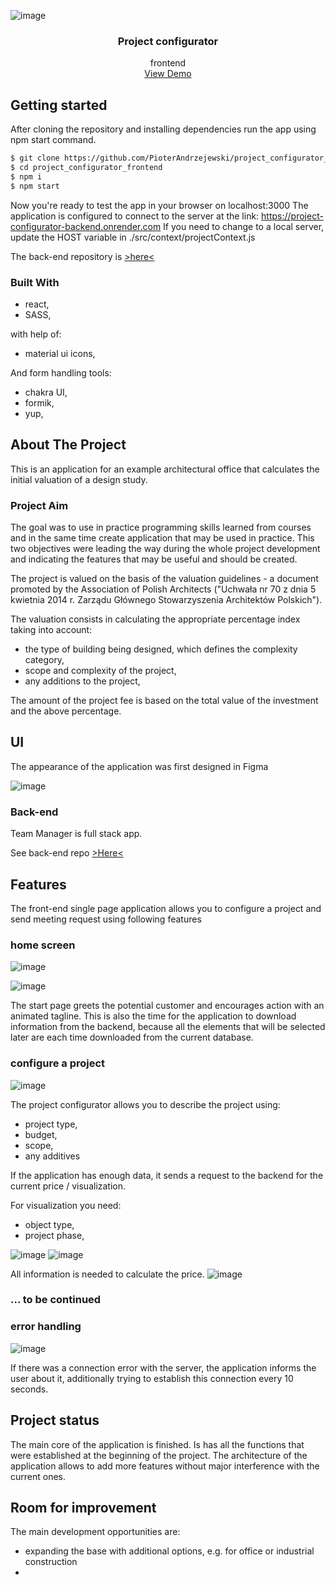 <!-- PROJECT LOGO -->
<p align="center">


  
  ![image](https://user-images.githubusercontent.com/109315248/216972417-aa75a92f-8e6e-4c6b-8435-4f1871f1e1c0.png)

</p>
<h3 align="center">Project configurator</h3>

  <p align="center">
    frontend
    <br />
  <a href="https://pioterandrzejewski.github.io/Portfolio-app/">View Demo</a>
  </p>
</div>

## Getting started

After cloning the repository and installing dependencies run the app using npm start command. 

  ```sh
  $ git clone https://github.com/PioterAndrzejewski/project_configurator_frontend.git
  $ cd project_configurator_frontend
  $ npm i
  $ npm start
  ```
Now you're ready to test the app in your browser on localhost:3000
The application is configured to connect to the server at the link:
https://project-configurator-backend.onrender.com
If you need to change to a local server, update the HOST variable in ./src/context/projectContext.js

The back-end repository is [>here<](https://github.com/PioterAndrzejewski/project_configurator_backend)

### Built With

- react,
- SASS,

with help of:
- material ui icons,

And form handling tools:
- chakra UI,
- formik,
- yup,

## About The Project

This is an application for an example architectural office that calculates the initial valuation of a design study.

### Project Aim

The goal was to use in practice programming skills learned from courses and in the same time create application that may be used in practice. This two objectives were leading the way during the whole project development and indicating the features that may be useful and should be created.

The project is valued on the basis of the valuation guidelines - a document promoted by the Association of Polish Architects ("Uchwała nr 70 z dnia 5 kwietnia 2014 r.
Zarządu Głównego Stowarzyszenia Architektów Polskich").

The valuation consists in calculating the appropriate percentage index taking into account:
- the type of building being designed, which defines the complexity category,
- scope and complexity of the project,
- any additions to the project,

The amount of the project fee is based on the total value of the investment and the above percentage.

## UI

The appearance of the application was first designed in Figma

![image](https://user-images.githubusercontent.com/109315248/216726218-f4f0b290-80fb-4453-9d15-9d5a84bfeb3a.png)


### Back-end

Team Manager is full stack app. 

See back-end repo [>Here<](https://github.com/PioterAndrzejewski/project_configurator_backend)

    
 ## Features
 
The front-end single page application allows you to configure a project and send meeting request using following features

 ### home screen

![image](https://user-images.githubusercontent.com/109315248/216977895-b61c3a5b-922e-4da6-9050-9201e8b75b30.png)

![image](https://user-images.githubusercontent.com/109315248/216977929-e7ab9e05-5cb4-42a2-a43c-b3c8d9904e5f.png)

The start page greets the potential customer and encourages action with an animated tagline.
This is also the time for the application to download information from the backend, because all the elements that will be selected later are each time downloaded from the current database. 
 
  ### configure a project
 
![image](https://user-images.githubusercontent.com/109315248/216982963-d0b74753-64ae-49f6-8911-b3205c60fa0e.png)
 
The project configurator allows you to describe the project using:
  - project type,
- budget,
- scope,
- any additives

If the application has enough data, it sends a request to the backend for the current price / visualization.

For visualization you need:
- object type,
- project phase,

![image](https://user-images.githubusercontent.com/109315248/216983955-e2162ee3-e868-4837-8313-223c4b00547b.png)
![image](https://user-images.githubusercontent.com/109315248/216984011-058f7ed1-5ad3-4357-9cf7-2bdcfe8338fd.png)



All information is needed to calculate the price.
![image](https://user-images.githubusercontent.com/109315248/216984108-9a4536a0-c5e5-417f-866a-c7880b7030de.png)


 


  ### ... to be continued
  



### error handling

![image](https://user-images.githubusercontent.com/109315248/216979719-a5ff4c61-6897-43ff-9031-1f4d494729b4.png)

If there was a connection error with the server, the application informs the user about it, additionally trying to establish this connection every 10 seconds.

 ## Project status
 
 The main core of the application is finished. Is has all the functions that were established at the beginning of the project. The architecture of the application allows to add more features without major interference with the current ones.

## Room for improvement

The main development opportunities are:

- expanding the base with additional options, e.g. for office or industrial construction
- 

